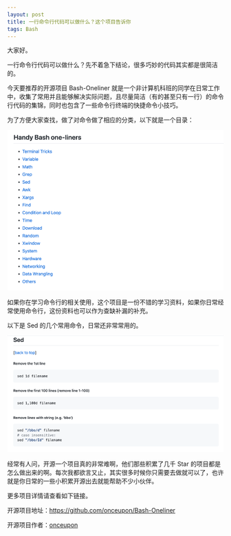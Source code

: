 ```yaml
---
layout: post
title: 一行命令行代码可以做什么？这个项目告诉你
tags: Bash
---
```


大家好。

一行命令行代码可以做什么？先不着急下结论，很多巧妙的代码其实都是很简洁的。

今天要推荐的开源项目 Bash-Oneliner 就是一个非计算机科班的同学在日常工作中，收集了常用并且能够解决实际问题，且尽量简洁（有的甚至只有一行）的命令行代码的集锦，同时也包含了一些命令行终端的快捷命令小技巧。

为了方便大家查找，做了对命令做了相应的分类，以下就是一个目录：

![image-20220717223907330](https://raw.githubusercontent.com/ZhuPeng/pic/master/images/compress_image-20220717223907330.png)

如果你在学习命令行的相关使用，这个项目是一份不错的学习资料，如果你日常经常使用命令行，这份资料也可以作为查缺补漏的补充。

以下是 Sed 的几个常用命令，日常还非常常用的。

![image-20220717224209539](https://raw.githubusercontent.com/ZhuPeng/pic/master/images/compress_image-20220717224209539.png)

经常有人问，开源一个项目真的非常难啊，他们那些积累了几千 Star 的项目都是怎么做出来的啊。每次我都欲言又止，其实很多时候你只需要去做就可以了，也许就是你日常的一些小积累开源出去就能帮助不少小伙伴。

更多项目详情请查看如下链接。

开源项目地址：https://github.com/onceupon/Bash-Oneliner

开源项目作者：[onceupon](https://github.com/onceupon)